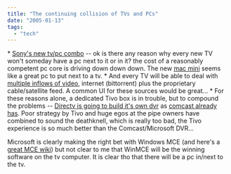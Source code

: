 ```yaml
---
title: "The continuing collision of TVs and PCs"
date: "2005-01-13"
tags: 
  - "tech"
---
```


\* [Sony's new tv/pc combo](http://people.uis.edu/rschr1/2005/01/sony-pc-doubles-as-tv-john-g-spooner.html) -- ok is there any reason why every new TV won't someday have a pc next to it or in it? the cost of a reasonably competent pc core is driving down down down. The new [mac mini](http://www.apple.com) seems like a great pc to put next to a tv. \* And every TV will be able to deal with [multiple inflows of video](http://feeds.feedburner.com/AVc?m=711), internet (bittorrent) plus the proprietary cable/satellite feed. A common UI for these sources would be great... \* For these reasons alone, a dedicated Tivo box is in trouble, but to compound the problems -- [Directv is going to build it's own dvr](http://www.buzzmachine.com/archives/2005_01_07.html#008823) as [comcast already has](http://feeds.feedburner.com/ThomasHawksDigitalConnection?m=759). Poor strategy by Tivo and huge egos at the pipe owners have combined to sound the deathknell, which is really too bad, the Tivo experience is so much better than the Comcast/Microsoft DVR...

Microsoft is clearly making the right bet with Windows MCE (and here's a [great MCE wiki](http://www.matt-fletcher.co.uk/wiki/index.php?title=MCE_2005_-_Windows_Media_Center_Edition_2005_Resources)) but not clear to me that WinMCE will be the winning software on the tv computer. It is clear tho that there will be a pc in/next to the tv.
